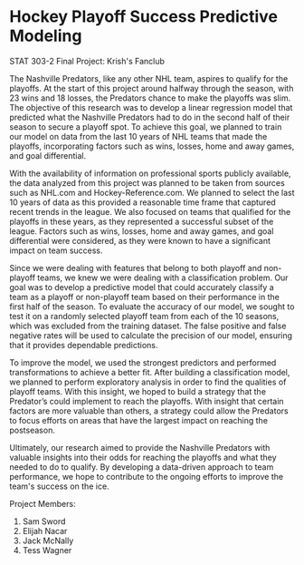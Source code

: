 # Hockey Playoff Success Predictive Modeling
STAT 303-2 Final Project: Krish's Fanclub

The Nashville Predators, like any other NHL team, aspires to qualify for the playoffs. At the start of this project around halfway through the season, with 23 wins and 18 losses, the Predators chance to make the playoffs was slim. The objective of this research was to develop a linear regression model that predicted what the Nashville Predators had to do in the second half of their season to secure a playoff spot. To achieve this goal, we planned to train our model on data from the last 10 years of NHL teams that made the playoffs, incorporating factors such as wins, losses, home and away games, and goal differential.

With the availability of information on professional sports publicly available, the data analyzed from this project was planned to be taken from sources such as NHL.com and Hockey-Reference.com. We planned to select the last 10 years of data as this provided a reasonable time frame that captured recent trends in the league. We also focused on teams that qualified for the playoffs in these years, as they represented a successful subset of the league. Factors such as wins, losses, home and away games, and goal differential were considered, as they were known to have a significant impact on team success.

Since we were dealing with features that belong to both playoff and non-playoff teams, we knew we were dealing with a classification problem. Our goal was to develop a predictive model that could accurately classify a team as a playoff or non-playoff team based on their performance in the first half of the season. To evaluate the accuracy of our model, we sought to test it on a randomly selected playoff team from each of the 10 seasons, which was excluded from the training dataset. The false positive and false negative rates will be used to calculate the precision of our model, ensuring that it provides dependable predictions.

To improve the model, we used the strongest predictors and performed transformations to achieve a better fit. After building a classification model, we planned to perform exploratory analysis in order to find the qualities of playoff teams. With this insight, we hoped to build a strategy that the Predator’s could implement to reach the playoffs. With insight that certain factors are more valuable than others, a strategy could allow the Predators to focus efforts on areas that have the largest impact on reaching the postseason.

Ultimately, our research aimed to provide the Nashville Predators with valuable insights into their odds for reaching the playoffs and what they needed to do to qualify. By developing a data-driven approach to team performance, we hope to contribute to the ongoing efforts to improve the team's success on the ice.

Project Members:
1. Sam Sword
2. Elijah Nacar
3. Jack  McNally
4. Tess Wagner
